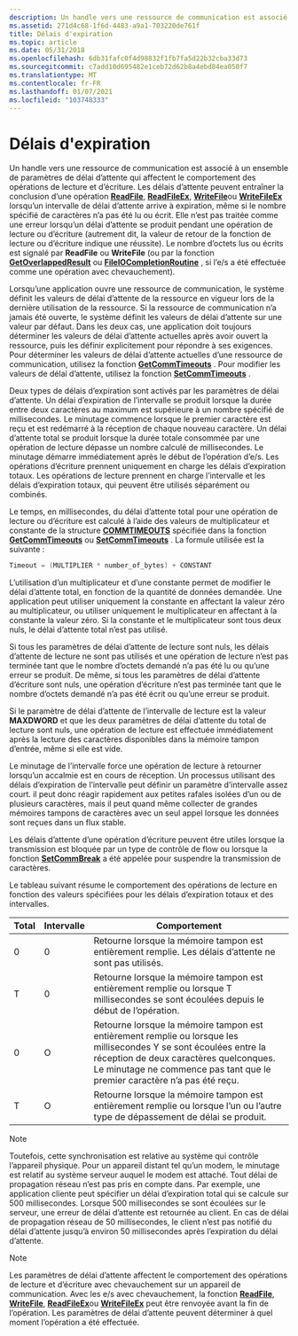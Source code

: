 ```yaml
---
description: Un handle vers une ressource de communication est associé à un ensemble de paramètres de délai d’attente qui affectent le comportement des opérations de lecture et d’écriture.
ms.assetid: 271d4c68-1f6d-4483-a9a1-703220de761f
title: Délais d'expiration
ms.topic: article
ms.date: 05/31/2018
ms.openlocfilehash: 6db31fafc0f4d98832f1fb7fa5d22b32cba33d73
ms.sourcegitcommit: c7add10d695482e1ceb72d62b8a4ebd84ea050f7
ms.translationtype: MT
ms.contentlocale: fr-FR
ms.lasthandoff: 01/07/2021
ms.locfileid: "103748333"
---
```

# <a name="time-outs"></a>Délais d'expiration

Un handle vers une ressource de communication est associé à un ensemble de paramètres de délai d’attente qui affectent le comportement des opérations de lecture et d’écriture. Les délais d’attente peuvent entraîner la conclusion d’une opération [**ReadFile**](/windows/desktop/api/fileapi/nf-fileapi-readfile), [**ReadFileEx**](/windows/desktop/api/fileapi/nf-fileapi-readfileex), [**WriteFile**](/windows/desktop/api/fileapi/nf-fileapi-writefile)ou [**WriteFileEx**](/windows/desktop/api/fileapi/nf-fileapi-writefileex) lorsqu’un intervalle de délai d’attente arrive à expiration, même si le nombre spécifié de caractères n’a pas été lu ou écrit. Elle n’est pas traitée comme une erreur lorsqu’un délai d’attente se produit pendant une opération de lecture ou d’écriture (autrement dit, la valeur de retour de la fonction de lecture ou d’écriture indique une réussite). Le nombre d’octets lus ou écrits est signalé par **ReadFile** ou **WriteFile** (ou par la fonction [**GetOverlappedResult**](/windows/desktop/api/ioapiset/nf-ioapiset-getoverlappedresult) ou [**FileIOCompletionRoutine**](/windows/desktop/api/minwinbase/nc-minwinbase-lpoverlapped_completion_routine) , si l’e/s a été effectuée comme une opération avec chevauchement).

Lorsqu’une application ouvre une ressource de communication, le système définit les valeurs de délai d’attente de la ressource en vigueur lors de la dernière utilisation de la ressource. Si la ressource de communication n’a jamais été ouverte, le système définit les valeurs de délai d’attente sur une valeur par défaut. Dans les deux cas, une application doit toujours déterminer les valeurs de délai d’attente actuelles après avoir ouvert la ressource, puis les définir explicitement pour répondre à ses exigences. Pour déterminer les valeurs de délai d’attente actuelles d’une ressource de communication, utilisez la fonction [**GetCommTimeouts**](/windows/desktop/api/Winbase/nf-winbase-getcommtimeouts) . Pour modifier les valeurs de délai d’attente, utilisez la fonction [**SetCommTimeouts**](/windows/desktop/api/Winbase/nf-winbase-setcommtimeouts) .

Deux types de délais d’expiration sont activés par les paramètres de délai d’attente. Un délai d’expiration de l’intervalle se produit lorsque la durée entre deux caractères au maximum est supérieure à un nombre spécifié de millisecondes. Le minutage commence lorsque le premier caractère est reçu et est redémarré à la réception de chaque nouveau caractère. Un délai d’attente total se produit lorsque la durée totale consommée par une opération de lecture dépasse un nombre calculé de millisecondes. Le minutage démarre immédiatement après le début de l’opération d’e/s. Les opérations d’écriture prennent uniquement en charge les délais d’expiration totaux. Les opérations de lecture prennent en charge l’intervalle et les délais d’expiration totaux, qui peuvent être utilisés séparément ou combinés.

Le temps, en millisecondes, du délai d’attente total pour une opération de lecture ou d’écriture est calculé à l’aide des valeurs de multiplicateur et constante de la structure [**COMMTIMEOUTS**](/windows/desktop/api/Winbase/ns-winbase-commtimeouts) spécifiée dans la fonction [**GetCommTimeouts**](/windows/desktop/api/Winbase/nf-winbase-getcommtimeouts) ou [**SetCommTimeouts**](/windows/desktop/api/Winbase/nf-winbase-setcommtimeouts) . La formule utilisée est la suivante :


```C++
Timeout = (MULTIPLIER * number_of_bytes) + CONSTANT
```



L’utilisation d’un multiplicateur et d’une constante permet de modifier le délai d’attente total, en fonction de la quantité de données demandée. Une application peut utiliser uniquement la constante en affectant la valeur zéro au multiplicateur, ou utiliser uniquement le multiplicateur en affectant à la constante la valeur zéro. Si la constante et le multiplicateur sont tous deux nuls, le délai d’attente total n’est pas utilisé.

Si tous les paramètres de délai d’attente de lecture sont nuls, les délais d’attente de lecture ne sont pas utilisés et une opération de lecture n’est pas terminée tant que le nombre d’octets demandé n’a pas été lu ou qu’une erreur se produit. De même, si tous les paramètres de délai d’attente d’écriture sont nuls, une opération d’écriture n’est pas terminée tant que le nombre d’octets demandé n’a pas été écrit ou qu’une erreur se produit.

Si le paramètre de délai d’attente de l’intervalle de lecture est la valeur **MAXDWORD** et que les deux paramètres de délai d’attente du total de lecture sont nuls, une opération de lecture est effectuée immédiatement après la lecture des caractères disponibles dans la mémoire tampon d’entrée, même si elle est vide.

Le minutage de l’intervalle force une opération de lecture à retourner lorsqu’un accalmie est en cours de réception. Un processus utilisant des délais d’expiration de l’intervalle peut définir un paramètre d’intervalle assez court. il peut donc réagir rapidement aux petites rafales isolées d’un ou de plusieurs caractères, mais il peut quand même collecter de grandes mémoires tampons de caractères avec un seul appel lorsque les données sont reçues dans un flux stable.

Les délais d’attente d’une opération d’écriture peuvent être utiles lorsque la transmission est bloquée par un type de contrôle de flow ou lorsque la fonction [**SetCommBreak**](/windows/desktop/api/Winbase/nf-winbase-setcommbreak) a été appelée pour suspendre la transmission de caractères.

Le tableau suivant résume le comportement des opérations de lecture en fonction des valeurs spécifiées pour les délais d’expiration totaux et des intervalles.



| Total | Intervalle | Comportement                                                                                                                                                                                 |
|-------|----------|------------------------------------------------------------------------------------------------------------------------------------------------------------------------------------------|
| 0     | 0        | Retourne lorsque la mémoire tampon est entièrement remplie. Les délais d’attente ne sont pas utilisés.                                                                                                                    |
| T     | 0        | Retourne lorsque la mémoire tampon est entièrement remplie ou lorsque T millisecondes se sont écoulées depuis le début de l’opération.                                                                   |
| 0     | O        | Retourne lorsque la mémoire tampon est entièrement remplie ou lorsque les millisecondes Y se sont écoulées entre la réception de deux caractères quelconques. Le minutage ne commence pas tant que le premier caractère n’a pas été reçu. |
| T     | O        | Retourne lorsque la mémoire tampon est entièrement remplie ou lorsque l’un ou l’autre type de dépassement de délai se produit.                                                                                                     |



 

> [!Note]  
> Toutefois, cette synchronisation est relative au système qui contrôle l’appareil physique. Pour un appareil distant tel qu’un modem, le minutage est relatif au système serveur auquel le modem est attaché. Tout délai de propagation réseau n’est pas pris en compte dans. Par exemple, une application cliente peut spécifier un délai d’expiration total qui se calcule sur 500 millisecondes. Lorsque 500 millisecondes se sont écoulées sur le serveur, une erreur de délai d’attente est retournée au client. En cas de délai de propagation réseau de 50 millisecondes, le client n’est pas notifié du délai d’attente jusqu’à environ 50 millisecondes après l’expiration du délai d’attente.

 

> [!Note]  
> Les paramètres de délai d’attente affectent le comportement des opérations de lecture et d’écriture avec chevauchement sur un appareil de communication. Avec les e/s avec chevauchement, la fonction [**ReadFile**](/windows/desktop/api/fileapi/nf-fileapi-readfile), [**WriteFile**](/windows/desktop/api/fileapi/nf-fileapi-writefile), [**ReadFileEx**](/windows/desktop/api/fileapi/nf-fileapi-readfileex)ou [**WriteFileEx**](/windows/desktop/api/fileapi/nf-fileapi-writefileex) peut être renvoyée avant la fin de l’opération. Les paramètres de délai d’attente peuvent déterminer à quel moment l’opération a été effectuée.

 

 

 
